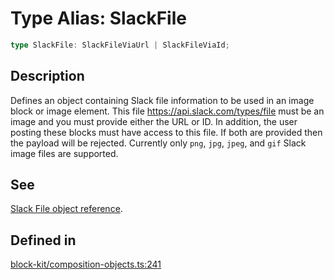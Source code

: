 # Type Alias: SlackFile

```ts
type SlackFile: SlackFileViaUrl | SlackFileViaId;
```

## Description

Defines an object containing Slack file information to be used in an image block or image element.
This file https://api.slack.com/types/file must be an image and you must provide either the URL or ID. In addition,
the user posting these blocks must have access to this file. If both are provided then the payload will be rejected.
Currently only `png`, `jpg`, `jpeg`, and `gif` Slack image files are supported.

## See

[Slack File object reference](https://api.slack.com/reference/block-kit/composition-objects#slack_file).

## Defined in

[block-kit/composition-objects.ts:241](https://github.com/slackapi/node-slack-sdk/blob/main/packages/types/src/block-kit/composition-objects.ts#L241)
